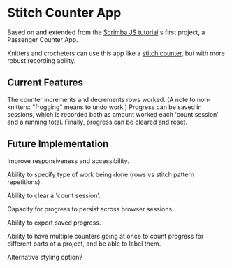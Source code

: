 # Stitch Counter App

Based on and extended from the [Scrimba JS tutorial](https://www.youtube.com/watch?v=jS4aFq5-91M)'s first project, a Passenger Counter App.

Knitters and crocheters can use this app like a [stitch counter](https://duckduckgo.com/?q=clover+stitch+counter&t=newext&atb=v233-1&pn=1&iax=images&iai=https%3A%2F%2Fcdn.shopify.com%2Fs%2Ffiles%2F1%2F0250%2F3969%2Fproducts%2Fthumb-1313443655743-stitch_counters.jpg%3Fv%3D1482366047&ia=images), but with more robust recording ability.

## Current Features

The counter increments and decrements rows worked. (A note to non-knitters: "frogging" means to undo work.) Progress can be saved in sessions, which is recorded both as amount worked each 'count session' and a running total. Finally, progress can be cleared and reset.

## Future Implementation

Improve responsiveness and accessibility.

Ability to specify type of work being done (rows vs stitch pattern repetitions).

Ability to clear a 'count session'.

Capacity for progress to persist across browser sessions.

Ability to export saved progress.

Ability to have multiple counters going at once to count progress for different parts of a project, and be able to label them.

Alternative styling option?